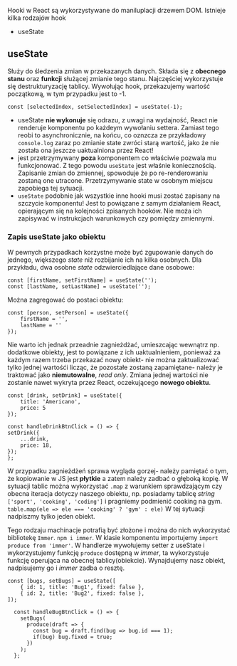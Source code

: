 Hooki w React są wykorzystywane do maniluplacji drzewem DOM. Istnieje kilka rodzajów hook
- useState


## useState
Służy do śledzenia zmian w przekazanych danych. Składa się z **obecnego stanu** oraz **funkcji** służącej zmianie tego stanu. Najczęściej wykorzystuje się destrukturyzację tablicy. Wywołując hook, przekazujemy wartość początkową, w tym przypadku jest to -1.
```
const [selectedIndex, setSelectedIndex] = useState(-1);
```

- useState **nie wykonuje** się odrazu, z uwagi na wydajność, React nie renderuje komponentu po każdeym wywołaniu settera. Zamiast tego reobi to asynchronicznie, na końcu, co oznzcza ze przykładowy `console.log` zaraz po zmianie state zwróci starą wartość, jako że nie została ona jeszcze uaktualniona przez React!
- jest przetrzymywany **poza** komponentem co właściwie pozwala mu funkcjonować. Z tego powodu `useState` jest właśnie koniecznością. Zapisanie zmian do zmiennej, spowoduje że po re-renderowaniu zostaną one utracone. Przetrzymywanie state w osobnym miejscu zapobiega tej sytuacji. 
- `useState` podobnie jak wszystkie inne hooki musi zostać zapisany na szczycie komponentu! Jest to powiązane z samym działaniem React, opierającym się na kolejności zpisanych hooków. Nie moża ich zapisywać w instrukcjach warunkowych czy pomiędzy zmiennymi.

### Zapis useState jako obiektu
W pewnych przypadkach korzystne może być zgupowanie danych do jednego, większego _state_ niż rozbijanie ich na kilka osobnych. Dla przykładu, dwa osobne _state_ odzwierciedlające dane osobowe:
```
const [firstName, setFirstName] = useState('');
const [lastName, setLastName] = useState('');
```

Można zagregować do postaci obiektu:
```
const [person, setPerson] = useState({
    firstName = '',
    lastName = ''
});
```

Nie warto ich jednak przeadnie zagnieżdżać, umieszcając wewnątrz np. dodatkowe obiekty, jest to powiązane z ich uaktualnieniem, ponieważ za każdym razem trzeba przekazać nowy obiekt- nie można zaktualizować tylko jednej wartośći licząc, że pozostałe zostaną zapamiętane- należy je traktować jako **niemutowalne**, _read only_. Zmiana jednej wartości nie zostanie nawet wykryta przez React, oczekującego **nowego obiektu**.
```
const [drink, setDrink] = useState({
    title: 'Americano',
    price: 5
});

const handleDrinkBtnClick = () => {
setDrink({
    ...drink,
    price: 18,
});
};
```

W przypadku zagnieżdżeń sprawa wygląda gorzej- należy pamiętać o tym, że kopiowanie w JS jest **płytkie** a zatem należy zadbać o głęboką kopię. W sytuacji tablic można wykorzystać `.map` z warunkiem sprawdzającym czy obecna iteracja dotyczy naszego obiektu, np. posiadamy tablicę _string_ `['sport', 'cooking', 'coding']` i pragniemy podmienić cooking na gym. `table.map(ele => ele === 'cooking' ? 'gym' : ele)` W tej sytuacji nadpiszmy tylko jeden obiekt.

Tego rodzaju machinacje potrafią być złożone i można do nich wykorzystać bibliotekę `Immer`. `npm i immer`.
W klasie komponentu importujemy `import produce from 'immer'`. W handlerze wywołujemy setter z useState i wykorzystujemy funkcję `produce` dostępną w _immer_, ta wykorzystuje funkcję operująca na obecnej tablicy(obiekcie). Wynajdujemy nasz obiekt, nadpisujemy go i _immer_ zadba o resztę.
```
const [bugs, setBugs] = useState([
    { id: 1, title: 'Bug1', fixed: false },
    { id: 2, title: 'Bug2', fixed: false },
]);

  const handleBugBtnClick = () => {
    setBugs(
      produce(draft => {
        const bug = draft.find(bug => bug.id === 1);
        if(bug) bug.fixed = true;
      })
    );
  };
```